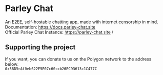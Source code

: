 # Parley Chat
An E2EE, self-hostable chatting app, made with internet censorship in mind. \
Documentation: https://docs.parley-chat.site \
Official Parley Chat Instance: https://parley-chat.site \
## Supporting the project
If you want, you can donate to us on the Polygon network to the address below: \
`0x58D5eAf0eb622E5E07c60ccb26EC93613c1C477C`
